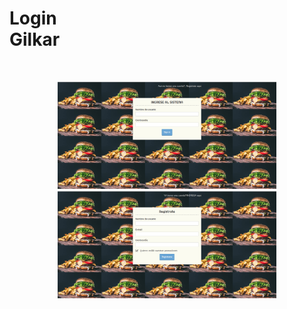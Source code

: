 
<h1>Login <br>Gilkar</h1> 
<br>
<p align="center">
<img src="/logearse.png" alt="login" width="350" title="hover text">
<img src="/registroUsuario.png" alt="registrar" width="350" alt="accessibility text">
</p>

